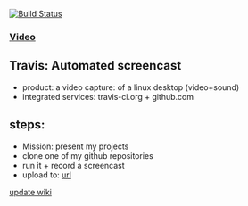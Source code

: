 [![Build Status](https://travis-ci.org/brownman/travis_screencast.svg?branch=develop)](https://travis-ci.org/browman/travis_screencast)
 
### [Video](http://brownman.github.io/travis_screencast/)


Travis: Automated screencast
-----
- product: a video capture: of a linux desktop (video+sound)
- integrated services: travis-ci.org + github.com


steps:
----
- Mission: present my projects
- clone one of my github repositories
- run it + record a screencast
- upload to: [url](https://github.com/brownman/travis_screencast/tree/gh-pages)




 

[update wiki](https://github.com/brownman/travis_screencast/edit/develop/wiki/links.md)
